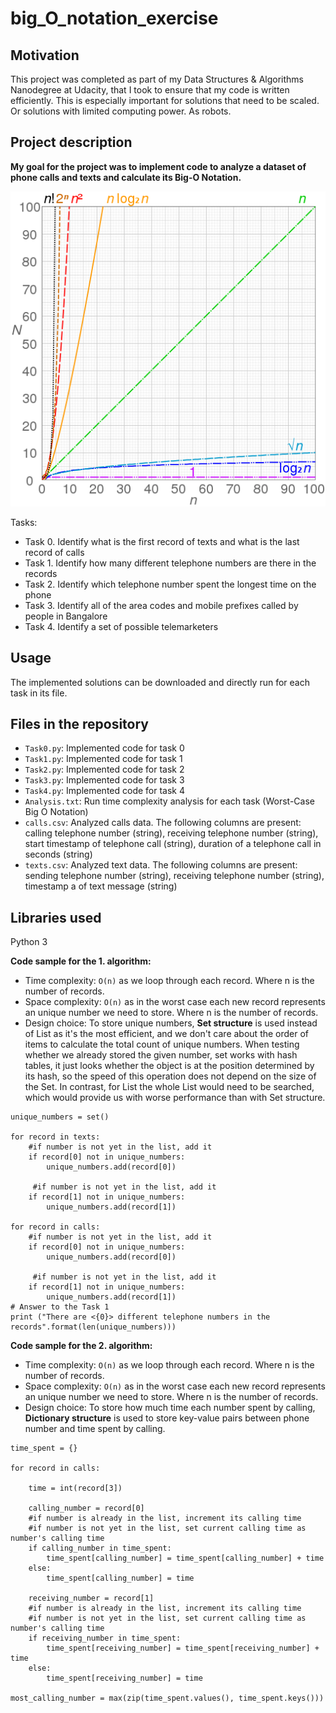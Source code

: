 # big_O_notation_exercise

## Motivation
This project was completed as part of my Data Structures & Algorithms Nanodegree at Udacity,
that I took to ensure that my code is written efficiently. This is especially important for solutions that need to be scaled. Or solutions with limited computing power. As robots.

## Project description
**My goal for the project was to implement code to analyze a dataset of phone calls and texts and calculate its Big-O Notation.**

![comparison of computational complexity](comparison_computational_complexity.png)

Tasks:
- Task 0. Identify what is the first record of texts and what is the last record of calls
- Task 1. Identify how many different telephone numbers are there in the records
- Task 2. Identify which telephone number spent the longest time on the phone
- Task 3. Identify all of the area codes and mobile prefixes called by people in Bangalore
- Task 4. Identify a set of possible telemarketers

## Usage
The implemented solutions can be downloaded and directly run for each task in its file.

## Files in the repository
- `Task0.py`: Implemented code for task 0
- `Task1.py`: Implemented code for task 1
- `Task2.py`: Implemented code for task 2
- `Task3.py`: Implemented code for task 3
- `Task4.py`: Implemented code for task 4
- `Analysis.txt`: Run time complexity analysis for each task (Worst-Case Big O Notation)
- `calls.csv`: Analyzed calls data. The following columns are present: calling telephone number (string), receiving telephone number (string), start timestamp of telephone call (string), duration of a telephone call in seconds (string)
- `texts.csv`: Analyzed text data. The following columns are present: sending telephone number (string), receiving telephone number (string), timestamp a of text message (string)

## Libraries used
Python 3


**Code sample for the 1. algorithm:**
- Time complexity: `O(n)` as we loop through each record. Where n is the number of records.
- Space complexity: `O(n)` as in the worst case each new record represents an unique number we need to store. Where n is the number of records.
- Design choice:  To store unique numbers, **Set structure** is used instead of List as it's the most efficient, and we don't care about the order of items to calculate the total count of unique numbers. When testing whether we already stored the given number, set works with hash tables, it just looks whether the object is at the position determined by its hash, so the speed of this operation does not depend on the size of the Set. In contrast, for List the whole List would need to be searched, which would provide us with worse performance than with Set structure.
```
unique_numbers = set()

for record in texts:
    #if number is not yet in the list, add it
    if record[0] not in unique_numbers:
        unique_numbers.add(record[0])
        
     #if number is not yet in the list, add it
    if record[1] not in unique_numbers:
        unique_numbers.add(record[1])
        
for record in calls:
    #if number is not yet in the list, add it
    if record[0] not in unique_numbers:
        unique_numbers.add(record[0])
        
     #if number is not yet in the list, add it
    if record[1] not in unique_numbers:
        unique_numbers.add(record[1])        
# Answer to the Task 1
print ("There are <{0}> different telephone numbers in the records".format(len(unique_numbers)))
```

**Code sample for the 2. algorithm:**
- Time complexity: `O(n)` as we loop through each record. Where n is the number of records.  
- Space complexity: `O(n)` as in the worst case each new record represents an unique number we need to store. Where n is the number of records.
- Design choice:  To store how much time each number spent by calling, **Dictionary structure** is used to store key-value pairs between phone number and time spent by calling. 
```
time_spent = {}

for record in calls:
    
    time = int(record[3])
    
    calling_number = record[0]
    #if number is already in the list, increment its calling time
    #if number is not yet in the list, set current calling time as number's calling time
    if calling_number in time_spent:
        time_spent[calling_number] = time_spent[calling_number] + time
    else:
        time_spent[calling_number] = time
        
    receiving_number = record[1]
    #if number is already in the list, increment its calling time
    #if number is not yet in the list, set current calling time as number's calling time
    if receiving_number in time_spent:
        time_spent[receiving_number] = time_spent[receiving_number] + time
    else:
        time_spent[receiving_number] = time
    
most_calling_number = max(zip(time_spent.values(), time_spent.keys()))

